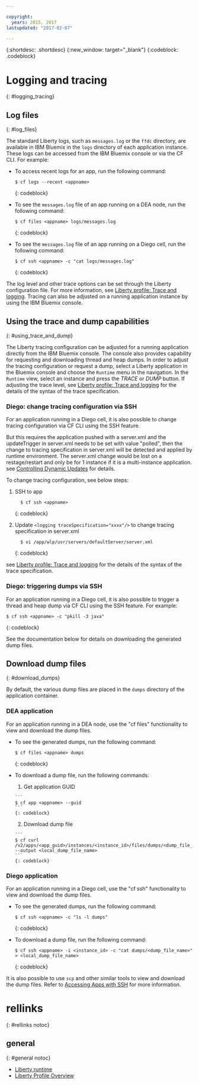```yaml
---

copyright:
  years: 2015, 2017
lastupdated: "2017-02-07"

---
```


{:shortdesc: .shortdesc}
{:new_window: target="_blank"}
{:codeblock: .codeblock}

# Logging and tracing
{: #logging_tracing}

## Log files
{: #log_files}

The standard Liberty logs, such as `messages.log` or the `ffdc` directory, are available in IBM Bluemix in the `logs` directory of each application instance. These logs can be accessed from the IBM Bluemix console or via the CF CLI. For example:

* To access recent logs for an app, run the following command:

  ```
  $ cf logs --recent <appname>
  ```
  {: codeblock}

* To see the `messages.log` file of an app running on a DEA node, run the following command:

  ```
  $ cf files <appname> logs/messages.log
  ```
  {: codeblock}

* To see the `messages.log` file of an app running on a Diego cell, run the following command:

  ```
  $ cf ssh <appname> -c "cat logs/messages.log"
  ```
  {: codeblock}

The log level and other trace options can be set through the Liberty configuration file. For more information, see [Liberty profile: Trace and logging](http://www.ibm.com/support/knowledgecenter/SSEQTP_liberty/com.ibm.websphere.wlp.doc/ae/rwlp_logging.html). Tracing can also be adjusted on a running application instance by using the IBM Bluemix console.

## Using the trace and dump capabilities
{: #using_trace_and_dump}

The Liberty tracing configuration can be adjusted for a running application directly from the IBM Bluemix console. The console also provides capability for requesting and downloading thread and heap dumps. In order to adjust the tracing configuration or request a dump, select a Liberty application in the Bluemix console and choose the `Runtime` menu in the navigation. In the `Runtime` view, select an instance and press the *TRACE* or *DUMP* button. If adjusting the trace level, see [Liberty profile: Trace and logging](http://www.ibm.com/support/knowledgecenter/SSEQTP_liberty/com.ibm.websphere.wlp.doc/ae/rwlp_logging.html) for the details of the syntax of the trace specification.

### Diego: change tracing configuration via SSH

For an application running in a Diego cell, it is also possible to change tracing configuration via CF CLI using the SSH feature. 

But this requires the application pushed with a server.xml and the updateTrigger in server.xml needs to be set with value "polled", then the change to tracing specification in server.xml will be detected and applied by runtime environment. The server.xml change would be lost on a restage/restart and only be for 1 instance if it is a multi-instance application. see [Controlling Dynamic Updates](https://www.ibm.com/support/knowledgecenter/en/SSEQTP_8.5.5/com.ibm.websphere.wlp.doc/ae/twlp_setup_dyn_upd.html) for details. 

To change tracing configuration, see below steps:
   
1. SSH to app 
    
    ```
      $ cf ssh <appname> 
    ```
    {: codeblock}

2. Update ```<logging traceSpecification="xxxx"/>``` to change tracing specification in server.xml
       
    ```
      $ vi /app/wlp/usr/servers/defaultServer/server.xml 
    ```
    {: codeblock}

see [Liberty profile: Trace and logging](http://www.ibm.com/support/knowledgecenter/SSEQTP_liberty/com.ibm.websphere.wlp.doc/ae/rwlp_logging.html) for the details of the syntax of the trace specification.

### Diego: triggering dumps via SSH

For an application running in a Diego cell, it is also possible to trigger a thread and heap dump via CF CLI using the SSH feature. For example:

```
$ cf ssh <appname> -c "pkill -3 java"
```
{: codeblock}

See the documentation below for details on downloading the generated dump files.

## Download dump files
{: #download_dumps}

By default, the various dump files are placed in the `dumps` directory of the application container.

### DEA application

For an application running in a DEA node, use the "cf files" functionality to view and download the dump files.

* To see the generated dumps, run the following command:

  ```
  $ cf files <appname> dumps
  ```
  {: codeblock}

* To download a dump file, run the following commands:
  
    1. Get application GUID

      ```
      $ cf app <appname> --guid
      ```
      {: codeblock}

    2. Download dump file

      ```
      $ cf curl /v2/apps/<app_guid>/instances/<instance_id>/files/dumps/<dump_file_name> --output <local_dump_file_name>
      ```
      {: codeblock}

### Diego application

For an application running in a Diego cell, use the "cf ssh" functionality to view and download the dump files.

* To see the generated dumps, run the following command:

  ```
  $ cf ssh <appname> -c "ls -l dumps"
  ```
  {: codeblock}

* To download a dump file, run the following command:

  ```
  $ cf ssh <appname> -i <instance_id> -c "cat dumps/<dump_file_name>" > <local_dump_file_name>
  ```
  {: codeblock}

It is also possible to use `scp` and other similar tools to view and download the dump files. Refer to [Accessing Apps with SSH](https://docs.cloudfoundry.org/devguide/deploy-apps/ssh-apps.html) for more information.

# rellinks
{: #rellinks notoc}
## general
{: #general notoc}
* [Liberty runtime](index.html)
* [Liberty Profile Overview](http://www-01.ibm.com/support/knowledgecenter/SSAW57_8.5.5/com.ibm.websphere.wlp.nd.doc/ae/cwlp_about.html)


